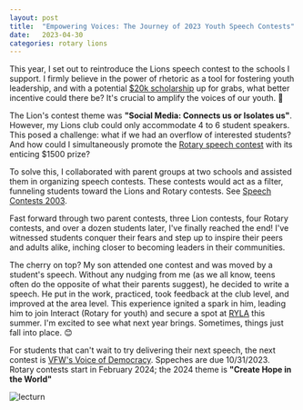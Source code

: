```yaml
---
layout: post
title:  "Empowering Voices: The Journey of 2023 Youth Speech Contests"
date:   2023-04-30
categories: rotary lions
---
```

This year, I set out to reintroduce the Lions speech contest to the schools I support. I firmly believe in the power of rhetoric as a tool for fostering youth leadership, and with a potential [$20k scholarship](https://studentspeakersfoundation.org/) up for grabs, what better incentive could there be? It's crucial to amplify the voices of our youth. 📣

The Lion's contest theme was **"Social Media: Connects us or Isolates us"**. However, my Lions club could only accommodate 4 to 6 student speakers. This posed a challenge: what if we had an overflow of interested students? And how could I simultaneously promote the [Rotary speech contest](https://rotarydistrict5170.org/sitepage/speech-contest) with its enticing $1500 prize?

To solve this, I collaborated with parent groups at two schools and assisted them in organizing speech contests. These contests would act as a filter, funneling students toward the Lions and Rotary contests. See [Speech Contests 2003](https://speechcontest2023.com).

Fast forward through two parent contests, three Lion contests, four Rotary contests, and over a dozen students later, I've finally reached the end! I've witnessed students conquer their fears and step up to inspire their peers and adults alike, inching closer to becoming leaders in their communities.

The cherry on top? My son attended one contest and was moved by a student's speech. Without any nudging from me (as we all know, teens often do the opposite of what their parents suggest), he decided to write a speech. He put in the work, practiced, took feedback at the club level, and improved at the area level. This experience ignited a spark in him, leading him to join Interact (Rotary for youth) and secure a spot at [RYLA](https://www.ryla5170.com/) this summer. I'm excited to see what next year brings. Sometimes, things just fall into place. 😊

For students that can't wait to try delivering their next speech, the next contest is [VFW's Voice of Democracy](https://www.vfw.org/community/youth-and-education/youth-scholarships). Sppeches are due 10/31/2023. Rotary contests start in February 2024; the 2024 theme is **"Create Hope in the World"**

![lecturn](https://clipart-library.com/image_gallery/n678643.jpg)

